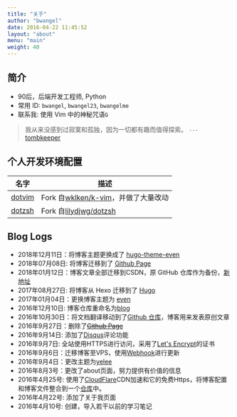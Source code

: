 ```yaml
---
title: "关于"
author: "bwangel"
date: 2016-04-22 11:45:52
layout: "about"
menu: "main"
weight: 40
---
```


## 简介

+ 90后，后端开发工程师, Python
+ 常用 ID: `bwangel`, `bwangel23`, `bwangelme`
+ 联系我: 使用 Vim 中的神秘咒语`G`

> 我从来没感到过寂寞和孤独，因为一切都有趣而值得探索。 `---` [tombkeeper](https://www.zhihu.com/question/283922633/answer/437070531)


## 个人开发环境配置

名字|描述
---|---
[dotvim](https://github.com/bwangel23/dotvim) | Fork 自[wklken/k-vim](https://github.com/wklken/k-vim)，并做了大量改动
[dotzsh](https://github.com/bwangel23/dotzsh) | Fork 自[lilydjwg/dotzsh](https://github.com/lilydjwg/dotzsh)

## Blog Logs

+ 2018年12月11日：将博客主题更换成了 [hugo-theme-even](https://github.com/olOwOlo/hugo-theme-even)
+ 2018年07月08日: 将博客迁移到了 [Github Page](http://bwangel23.github.io)
+ 2018年01月12日：博客文章全部迁移到CSDN，原 GitHub 仓库作为备份，[新地址](http://blog.csdn.net/u012291393)
+ 2017年08月27日: 将博客从 Hexo 迁移到了 [Hugo](https://gohugo.io/)
+ 2017年01月04日：更换博客主题为 [even](https://github.com/ahonn/hexo-theme-even)
+ 2016年12月10日: 博客仓库重命名为[blog](https://github.com/bwangel23/blog)
+ 2016年10月30日：将文档翻译移动到了[Github 仓库](https://github.com/bwangel23/Translate)，博客用来发表原创文章
+ 2016年9月27日：删除了~~[Github Page](http://bwangel23.github.io)~~
+ 2016年9月14日: 添加了[Disqus](https://disqus.com/)评论功能
+ 2016年9月7日: 全站使用HTTPS进行访问，采用了[Let's Encrypt](https://letsencrypt.org/)的证书
+ 2016年9月6日：迁移博客至VPS，使用[Webhook](https://developer.github.com/webhooks/)进行更新
+ 2016年9月4日：更改主题为[yelee](https://github.com/MOxFIVE/hexo-theme-yelee)
+ 2016年8月3号：更改了about页面，努力提供有价值的信息
+ 2016年4月25号: 使用了[CloudFlare](https://www.cloudflare.com/)CDN加速和它的免费Https，将博客配置和博客文件整合到一个[仓库](https://github.com/bwangel23/bwangel23.github.io)中。
+ 2016年4月22号: 添加了关于我页面
+ 2016年4月10号: 创建，导入若干以前的学习笔记
